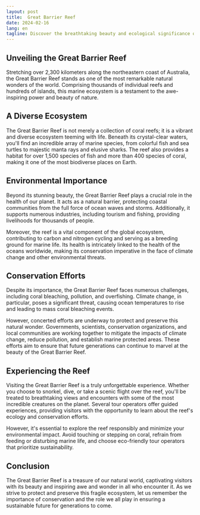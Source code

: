 ```yaml
---
layout: post
title:  Great Barrier Reef
date: 2024-02-16
lang: en
tagline: Discover the breathtaking beauty and ecological significance of the Great Barrier Reef.
---
```


## Unveiling the Great Barrier Reef

Stretching over 2,300 kilometers along the northeastern coast of Australia, the Great Barrier Reef stands as one of the most remarkable natural wonders of the world. Comprising thousands of individual reefs and hundreds of islands, this marine ecosystem is a testament to the awe-inspiring power and beauty of nature.

## A Diverse Ecosystem

The Great Barrier Reef is not merely a collection of coral reefs; it is a vibrant and diverse ecosystem teeming with life. Beneath its crystal-clear waters, you'll find an incredible array of marine species, from colorful fish and sea turtles to majestic manta rays and elusive sharks. The reef also provides a habitat for over 1,500 species of fish and more than 400 species of coral, making it one of the most biodiverse places on Earth.

## Environmental Importance

Beyond its stunning beauty, the Great Barrier Reef plays a crucial role in the health of our planet. It acts as a natural barrier, protecting coastal communities from the full force of ocean waves and storms. Additionally, it supports numerous industries, including tourism and fishing, providing livelihoods for thousands of people.

Moreover, the reef is a vital component of the global ecosystem, contributing to carbon and nitrogen cycling and serving as a breeding ground for marine life. Its health is intricately linked to the health of the oceans worldwide, making its conservation imperative in the face of climate change and other environmental threats.

## Conservation Efforts

Despite its importance, the Great Barrier Reef faces numerous challenges, including coral bleaching, pollution, and overfishing. Climate change, in particular, poses a significant threat, causing ocean temperatures to rise and leading to mass coral bleaching events.

However, concerted efforts are underway to protect and preserve this natural wonder. Governments, scientists, conservation organizations, and local communities are working together to mitigate the impacts of climate change, reduce pollution, and establish marine protected areas. These efforts aim to ensure that future generations can continue to marvel at the beauty of the Great Barrier Reef.

## Experiencing the Reef

Visiting the Great Barrier Reef is a truly unforgettable experience. Whether you choose to snorkel, dive, or take a scenic flight over the reef, you'll be treated to breathtaking views and encounters with some of the most incredible creatures on the planet. Several tour operators offer guided experiences, providing visitors with the opportunity to learn about the reef's ecology and conservation efforts.

However, it's essential to explore the reef responsibly and minimize your environmental impact. Avoid touching or stepping on coral, refrain from feeding or disturbing marine life, and choose eco-friendly tour operators that prioritize sustainability.

## Conclusion

The Great Barrier Reef is a treasure of our natural world, captivating visitors with its beauty and inspiring awe and wonder in all who encounter it. As we strive to protect and preserve this fragile ecosystem, let us remember the importance of conservation and the role we all play in ensuring a sustainable future for generations to come.

